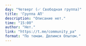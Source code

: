 ```yaml
---
day: "Четверг (✅ Свободная группа)"
title: 'Группа АП'
description: "Описание нет."
time: "15:00"
author: "Нет."
link: "https://t.me/community_pa"
format: "По темам. Делимся Опытом."
---
```

